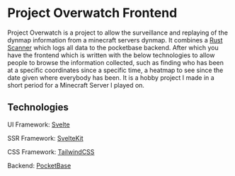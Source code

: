 # Project Overwatch Frontend

Project Overwatch is a project to allow the surveillance and replaying of the dynmap information from a minecraft servers dynmap. It combines a [Rust Scanner](https://github.com/stetsed-org/project-overwatch-scanner) which logs all data to the pocketbase backend. After which you have the frontend which is written with the below technologies to allow people to browse the information collected, such as finding who has been at a specific coordinates since a specific time, a heatmap to see since the date given where everybody has been. It is a hobby project I made in a short period for a Minecraft Server I played on.

## Technologies

UI Framework: [Svelte](https://svelte.dev/)

SSR Framework: [SvelteKit](https://kit.svelte.dev/)

CSS Framework: [TailwindCSS](https://tailwindcss.com/)

Backend: [PocketBase](https://pocketbase.io)
